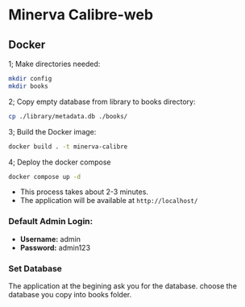 # Minerva Calibre-web

## Docker

  1; Make directories needed:
  
  ``` bash
  mkdir config
  mkdir books
  ```

  2; Copy empty database from library to books directory:

   ``` bash
  cp ./library/metadata.db ./books/
  ```

  3; Build the Docker image:

  ``` bash
  docker build . -t minerva-calibre
  ```

  4; Deploy the docker compose

  ``` bash
  docker compose up -d
  ```

- This process takes about 2-3 minutes.
- The application will be available at `http://localhost/`

### Default Admin Login:
- **Username:** admin
- **Password:** admin123

### Set Database
The application at the begining ask you for the database. choose the database you copy into books folder.

